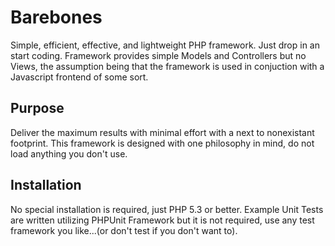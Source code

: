 Barebones
=========

Simple, efficient, effective, and lightweight PHP framework. Just drop in an start coding. Framework provides simple Models and Controllers but no Views, the assumption being that the framework is used in conjuction with a Javascript frontend of some sort.

Purpose
--------------------------------------------------------------
Deliver the maximum results with minimal effort with a next to nonexistant footprint. This framework is designed with one philosophy in mind, do not load anything you don't use.

Installation
--------------------------------------------------------------
No special installation is required, just PHP 5.3 or better. Example Unit Tests are written utilizing PHPUnit Framework but it is not required, use any test framework you like...(or don't test if you don't want to).
